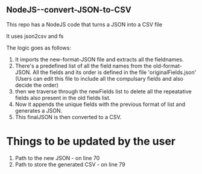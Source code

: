 ## NodeJS--convert-JSON-to-CSV
This repo has a NodeJS code that turns a JSON into a CSV file

It uses json2csv and fs

The logic goes as follows:
1. It imports the new-format-JSON file and extracts all the fieldnames.
2. There's a predefined list of all the field names from the old-format-JSON. All the fields and its order is defined in the file 'originalFields.json' 
   (Users can edit this file to include all the compulsary fields and also decide the order)
4. then we traverse through the newFields list to delete all the repeatative fields also present in the old fields list.
5. Now it appends the unique fields with the previous format of list and generates a JSON.
6. This finalJSON is then converted to a CSV.

# Things to be updated by the user
1. Path to the new JSON - on line 70
2. Path to store the generated CSV - on line 79
